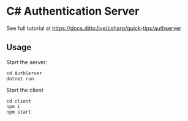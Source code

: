 # C# Authentication Server

See full tutorial at https://docs.ditto.live/csharp/quick-tips/authserver

## Usage

Start the server:


```
cd AuthServer
dotnet run
```

Start the client

```
cd client
npm i
npm start
```
